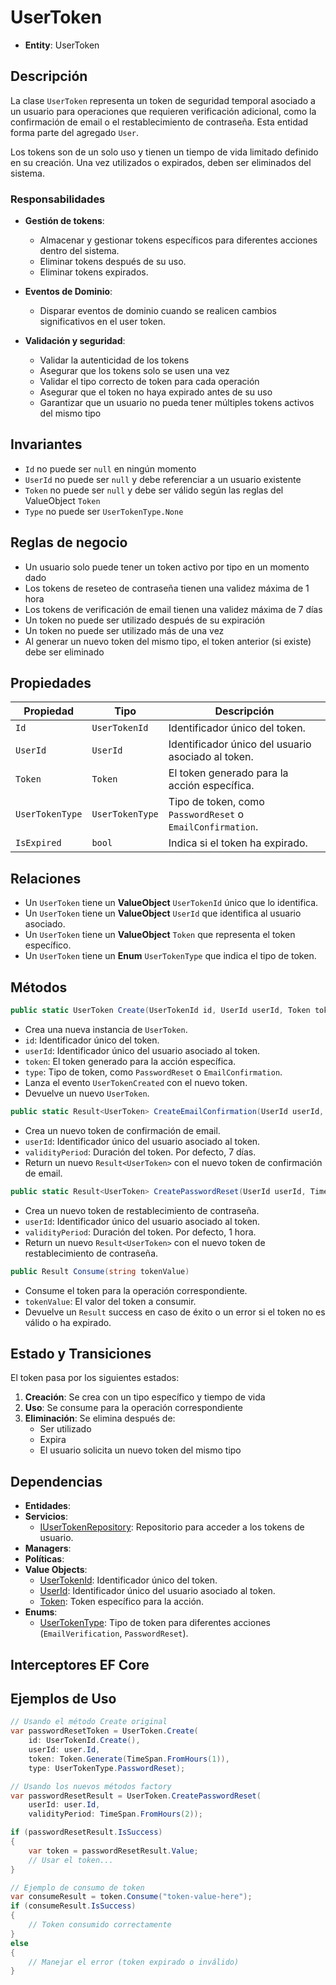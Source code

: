 # UserToken

- **Entity**: UserToken

## Descripción

La clase `UserToken` representa un token de seguridad temporal asociado a un usuario para operaciones que requieren verificación adicional, como la confirmación de email o el restablecimiento de contraseña. Esta entidad forma parte del agregado `User`.

Los tokens son de un solo uso y tienen un tiempo de vida limitado definido en su creación. Una vez utilizados o expirados, deben ser eliminados del sistema.

### Responsabilidades

- **Gestión de tokens**:
  - Almacenar y gestionar tokens específicos para diferentes acciones dentro del sistema.
  - Eliminar tokens después de su uso.
  - Eliminar tokens expirados.

- **Eventos de Dominio**:
  - Disparar eventos de dominio cuando se realicen cambios significativos en el user token.

- **Validación y seguridad**:
  - Validar la autenticidad de los tokens
  - Asegurar que los tokens solo se usen una vez
  - Validar el tipo correcto de token para cada operación
  - Asegurar que el token no haya expirado antes de su uso
  - Garantizar que un usuario no pueda tener múltiples tokens activos del mismo tipo

## Invariantes

- `Id` no puede ser `null` en ningún momento
- `UserId` no puede ser `null` y debe referenciar a un usuario existente
- `Token` no puede ser `null` y debe ser válido según las reglas del ValueObject `Token`
- `Type` no puede ser `UserTokenType.None`

## Reglas de negocio

- Un usuario solo puede tener un token activo por tipo en un momento dado
- Los tokens de reseteo de contraseña tienen una validez máxima de 1 hora
- Los tokens de verificación de email tienen una validez máxima de 7 días
- Un token no puede ser utilizado después de su expiración
- Un token no puede ser utilizado más de una vez
- Al generar un nuevo token del mismo tipo, el token anterior (si existe) debe ser eliminado

## Propiedades

| Propiedad          | Tipo              | Descripción                                                   |
|--------------------|-------------------|---------------------------------------------------------------|
| `Id`               | `UserTokenId`     | Identificador único del token.                                |
| `UserId`           | `UserId`          | Identificador único del usuario asociado al token.            |
| `Token`            | `Token`           | El token generado para la acción específica.                  |
| `UserTokenType`    | `UserTokenType`   | Tipo de token, como `PasswordReset` o `EmailConfirmation`.    |
| `IsExpired`        | `bool`            | Indica si el token ha expirado.                              |

## Relaciones

- Un `UserToken` tiene un **ValueObject** `UserTokenId` único que lo identifica.
- Un `UserToken` tiene un **ValueObject** `UserId` que identifica al usuario asociado.
- Un `UserToken` tiene un **ValueObject** `Token` que representa el token específico.
- Un `UserToken` tiene un **Enum** `UserTokenType` que indica el tipo de token.

## Métodos

```csharp
public static UserToken Create(UserTokenId id, UserId userId, Token token, UserTokenType type)
```

- Crea una nueva instancia de `UserToken`.
- `id`: Identificador único del token.
- `userId`: Identificador único del usuario asociado al token.
- `token`: El token generado para la acción específica.
- `type`: Tipo de token, como `PasswordReset` o `EmailConfirmation`.
- Lanza el evento `UserTokenCreated` con el nuevo token.
- Devuelve un nuevo `UserToken`.

```csharp
public static Result<UserToken> CreateEmailConfirmation(UserId userId, TimeSpan? validityPeriod = null)
```

- Crea un nuevo token de confirmación de email.
- `userId`: Identificador único del usuario asociado al token.
- `validityPeriod`: Duración del token. Por defecto, 7 días.
- Return un nuevo `Result<UserToken>` con el nuevo token de confirmación de email.

```csharp
public static Result<UserToken> CreatePasswordReset(UserId userId, TimeSpan? validityPeriod = null)
```

- Crea un nuevo token de restablecimiento de contraseña.
- `userId`: Identificador único del usuario asociado al token.
- `validityPeriod`: Duración del token. Por defecto, 1 hora.
- Return un nuevo `Result<UserToken>` con el nuevo token de restablecimiento de contraseña.

```csharp
public Result Consume(string tokenValue)
```

- Consume el token para la operación correspondiente.
- `tokenValue`: El valor del token a consumir.
- Devuelve un `Result` success en caso de éxito o un error si el token no es válido o ha expirado.

## Estado y Transiciones

El token pasa por los siguientes estados:

1. **Creación**: Se crea con un tipo específico y tiempo de vida
2. **Uso**: Se consume para la operación correspondiente
3. **Eliminación**: Se elimina después de:
   - Ser utilizado
   - Expira
   - El usuario solicita un nuevo token del mismo tipo

## Dependencias

- **Entidades**:
- **Servicios**:
  - [IUserTokenRepository](./interfaces/i-user-token-repository.md): Repositorio para acceder a los tokens de usuario.
- **Managers**:
- **Políticas**:
- **Value Objects**:
  - [UserTokenId](./value-objects/user-token-id.md): Identificador único del token.
  - [UserId](../users/value-objects/user-id.md): Identificador único del usuario asociado al token.
  - [Token](./value-objects/token.md): Token específico para la acción.
- **Enums**:
  - [UserTokenType](./enums/user-token-type.md): Tipo de token para diferentes acciones (`EmailVerification`, `PasswordReset`).

## Interceptores EF Core

## Ejemplos de Uso

```csharp
// Usando el método Create original
var passwordResetToken = UserToken.Create(
    id: UserTokenId.Create(),
    userId: user.Id,
    token: Token.Generate(TimeSpan.FromHours(1)),
    type: UserTokenType.PasswordReset);

// Usando los nuevos métodos factory
var passwordResetResult = UserToken.CreatePasswordReset(
    userId: user.Id,
    validityPeriod: TimeSpan.FromHours(2));

if (passwordResetResult.IsSuccess)
{
    var token = passwordResetResult.Value;
    // Usar el token...
}

// Ejemplo de consumo de token
var consumeResult = token.Consume("token-value-here");
if (consumeResult.IsSuccess)
{
    // Token consumido correctamente
}
else
{
    // Manejar el error (token expirado o inválido)
}
```
